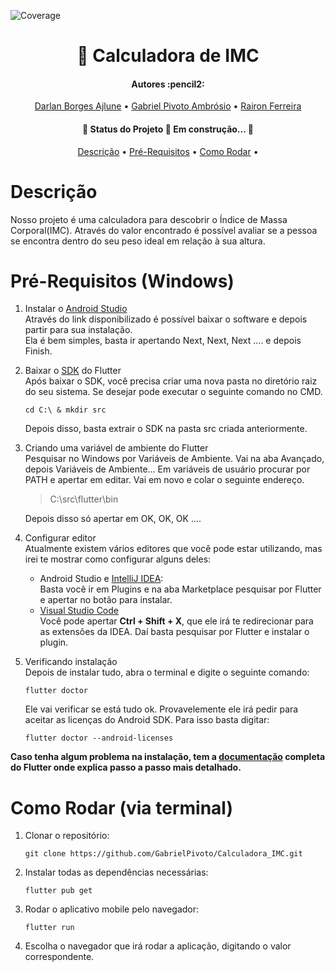![Coverage](https://raw.githubusercontent.com/GabrielPivoto/Calculadora_IMC/master/coverage_badge.svg?sanitize=true)

<h1 align="center">🧮 Calculadora de IMC</h1>

<h4 align="center"> 
	Autores :pencil2:
</h4>

<p align="center">
 <a href="https://github.com/DarlanAjlune">Darlan Borges Ajlune</a> •
 <a href="https://github.com/GabrielPivoto">Gabriel Pivoto Ambrósio</a> •
 <a href="https://github.com/rairongf">Rairon Ferreira</a> 
</p>

<h4 align="center"> 
	🚧  Status do Projeto 🚀 Em construção...  🚧
</h4>

<p align="center">
 <a href="#Descrição">Descrição</a> •
 <a href="#Pré-Requisitos">Pré-Requisitos</a> •
 <a href="#Como-Rodar">Como Rodar</a> •
</p>

# Descrição <a name="Descrição"></a>

Nosso projeto é uma calculadora para descobrir o Índice de Massa Corporal(IMC). Através do valor encontrado é possível avaliar se a pessoa se encontra dentro do seu peso ideal em relação à sua altura.

# Pré-Requisitos (Windows) <a name="Pré-Requisitos"></a>
1. Instalar o [Android Studio](https://developer.android.com/studio/)  
Através do link disponibilizado é possível baixar o software e depois partir para sua instalação.  
Ela é bem simples, basta ir apertando Next, Next, Next .... e depois Finish.

2. Baixar o [SDK](https://flutter.dev/docs/get-started/install/windows) do Flutter  
Após baixar o SDK, você precisa criar uma nova pasta no diretório raiz do seu sistema. Se desejar pode executar o seguinte comando no CMD.
    ```
    cd C:\ & mkdir src    
    ```
    Depois disso, basta extrair o SDK na pasta src criada anteriormente.
  
3. Criando uma variável de ambiente do Flutter  
Pesquisar no Windows por Variáveis de Ambiente. Vai na aba Avançado, depois Variáveis de Ambiente... Em variáveis de usuário procurar por PATH e apertar em editar. Vai em novo e colar o seguinte endereço.
    > C:\src\flutter\bin  

    Depois disso só apertar em OK, OK, OK ....

4. Configurar editor  
Atualmente existem vários editores que você pode estar utilizando, mas irei te mostrar como configurar alguns deles:  
    * Android Studio e [IntelliJ IDEA](https://www.jetbrains.com/pt-br/idea/):  
    Basta você ir em Plugins e na aba Marketplace pesquisar por Flutter e apertar no botão para instalar.
    * [Visual Studio Code](https://code.visualstudio.com/)  
    Você pode apertar **Ctrl + Shift + X**, que ele irá te redirecionar para as extensões da IDEA. Daí basta pesquisar por Flutter e instalar o plugin.

5. Verificando instalação  
Depois de instalar tudo, abra o terminal e digite o seguinte comando:
    ```
    flutter doctor  
    ```
    Ele vai verificar se está tudo ok. Provavelemente ele irá pedir para aceitar as licenças do Android SDK. Para isso basta digitar:
    ```
    flutter doctor --android-licenses  
    ```
__Caso tenha algum problema na instalação, tem a [documentação](https://docs.flutter.dev/get-started/install/windows) completa do Flutter onde explica passo a passo mais detalhado.__

# Como Rodar (via terminal) <a name="Como-Rodar"></a>
1. Clonar o repositório:  
    ```
    git clone https://github.com/GabrielPivoto/Calculadora_IMC.git
    ```
2. Instalar todas as dependências necessárias: 
    ```
    flutter pub get
    ```
3. Rodar o aplicativo mobile pelo navegador:
    ```
    flutter run
    ```
4. Escolha o navegador que irá rodar a aplicação, digitando o valor correspondente.  